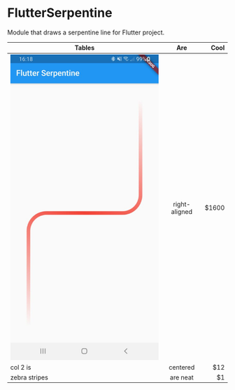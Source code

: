 # FlutterSerpentine
Module that draws a serpentine line for Flutter project.



| Tables        | Are           | Cool  |
| ------------- |:-------------:| -----:|
| ![Alt text](https://github.com/dariobrux/FlutterSerpentine/blob/main/flutter_serpentine/files/verticalLeft.jpg?raw=true "Title")      | right-aligned | $1600 |
| col 2 is      | centered      |   $12 |
| zebra stripes | are neat      |    $1 |

